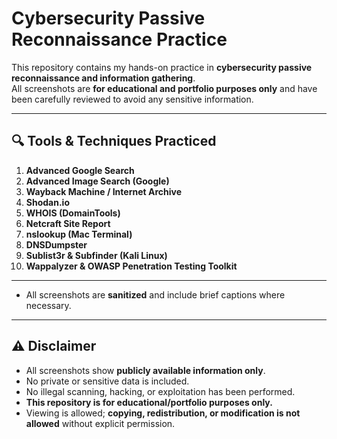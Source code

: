 # Cybersecurity Passive Reconnaissance Practice

This repository contains my hands-on practice in **cybersecurity passive reconnaissance and information gathering**.  
All screenshots are **for educational and portfolio purposes only** and have been carefully reviewed to avoid any sensitive information.

---

## 🔍 Tools & Techniques Practiced

1. **Advanced Google Search**  
2. **Advanced Image Search (Google)**  
3. **Wayback Machine / Internet Archive**  
4. **Shodan.io**  
5. **WHOIS (DomainTools)**  
6. **Netcraft Site Report**  
7. **nslookup (Mac Terminal)**  
8. **DNSDumpster**  
9. **Sublist3r & Subfinder (Kali Linux)**  
10. **Wappalyzer & OWASP Penetration Testing Toolkit**  

---


- All screenshots are **sanitized** and include brief captions where necessary.


---

## ⚠️ Disclaimer

- All screenshots show **publicly available information only**.  
- No private or sensitive data is included.  
- No illegal scanning, hacking, or exploitation has been performed.  
- **This repository is for educational/portfolio purposes only.**  
- Viewing is allowed; **copying, redistribution, or modification is not allowed** without explicit permission.
